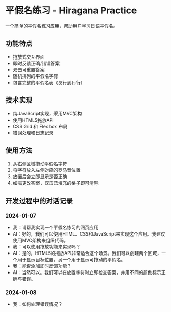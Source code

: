 # 平假名练习 - Hiragana Practice

一个简单的平假名练习应用，帮助用户学习日语平假名。

## 功能特点

- 拖放式交互界面
- 即时反馈正确/错误答案
- 双击可重置答案
- 随机排列的平假名字符
- 包含完整的平假名表（あ行到わ行）

## 技术实现

- 纯JavaScript实现，采用MVC架构
- 使用HTML5拖放API
- CSS Grid 和 Flex box 布局
- 错误处理和日志记录

## 使用方法

1. 从右侧区域拖动平假名字符
2. 将字符放入左侧对应的罗马音位置
3. 放置后会立即显示是否正确
4. 如需更改答案，双击已填充的格子即可清除

## 开发过程中的对话记录

### 2024-01-07

- 我：请帮我实现一个平假名练习的网页应用
- AI：好的，我们可以使用HTML、CSS和JavaScript来实现这个应用。我建议使用MVC架构来组织代码。
- 我：可以使用拖放功能来实现吗？
- AI：是的，HTML5的拖放API非常适合这个场景。我们可以创建两个区域，一个用于显示目标位置，另一个用于显示可拖动的平假名。
- 我：能否添加即时反馈功能？
- AI：当然可以。我们可以在放置字符时立即检查答案，并用不同的颜色标示正确与错误。

### 2024-01-08

- 我：如何处理错误情况？
